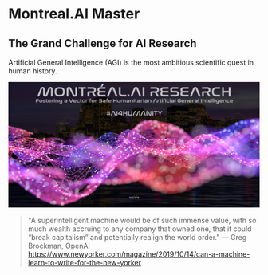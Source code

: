 # Montreal.AI Master

## The Grand Challenge for AI Research

Artificial General Intelligence (AGI) is the most ambitious scientific quest in human history.

![Montreal.AI Master | Fostering a Vector for Safe Humanitarian Artificial Intelligence](/images/MontrealAIResearchv1.jpg)

> "A superintelligent machine would be of such immense value, with so much wealth accruing to any company that owned one, that it could “break capitalism” and potentially realign the world order." — Greg Brockman, OpenAI https://www.newyorker.com/magazine/2019/10/14/can-a-machine-learn-to-write-for-the-new-yorker
